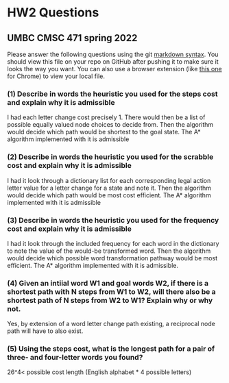 # HW2 Questions
## UMBC CMSC 471 spring 2022

Please answer the following questions using the git [markdown syntax](https://guides.github.com/features/mastering-markdown/).  You should view this file on your repo on GitHub after pushing it to make sure it looks the way you want.  You can also use a browser extension (like [this one](https://chrome.google.com/webstore/detail/markdown-preview-plus/febilkbfcbhebfnokafefeacimjdckgl) for Chrome) to view your local file.

### (1) Describe in words the heuristic you used for the steps cost and explain why it is admissible

I had each letter change cost precisely 1. There would then be a list of possible equally valued node choices to decide from. Then the algorithm would decide which path would be shortest to the goal state. The A* algorithm implemented with it is admissible

### (2) Describe in words the heuristic you used for the scrabble cost and explain why it is admissible

I had it look through a dictionary list for each corresponding legal action letter value for a letter change for a state and note it. Then the algorithm would decide which path would be most cost efficient. The A* algorithm implemented with it is admissible

### (3) Describe in words the heuristic you used for the frequency cost and explain why it is admissible

I had it look through the included frequency for each word in the dictionary to note the value of the would-be transformed word. Then the algorithm would decide which possible word transformation pathway would be most efficient. The A* algorithm implemented with it is admissible.

### (4) Given an intiial word W1 and goal words W2, if there is a shortest path with N steps from W1 to W2, will there also be a shortest path of N steps from W2 to W1?  Explain why or why not.

Yes, by extension of a word letter change path existing, a reciprocal node path will have to also exist.

### (5) Using the steps cost, what is the longest path for a pair of three- and four-letter words you found?

26^4< possible cost length (English alphabet * 4 possible letters)
